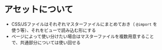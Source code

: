 # アセットについて

- CSS/JSファイルはそれぞれマスターファイルにまとめておき（ `@import` を使う等）、それをビューで読み込む形にする
- ページによって使い分けたい場合はマスターファイルを複数用意することで、共通部分については使い回せる